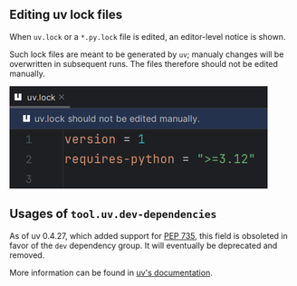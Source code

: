 ## Editing uv lock files

When `uv.lock` or a `*.py.lock` file is edited,
an editor-level notice is shown.

Such lock files are meant to be generated by `uv`;
manualy changes will be overwritten in subsequent runs.
The files therefore should not be edited manually.

![](../assets/uv-inspections-lock-file-editing-notice.png)


## Usages of `tool.uv.dev-dependencies`

As of uv 0.4.27, which added support for [PEP 735][1],
this field is obsoleted in favor of the <code>dev</code> dependency group.
It will eventually be deprecated and removed.

More information can be found in [uv's documentation][2].


  [1]: https://peps.python.org/pep-0735/
  [2]: https://docs.astral.sh/uv/concepts/dependencies/#legacy-dev-dependencies
